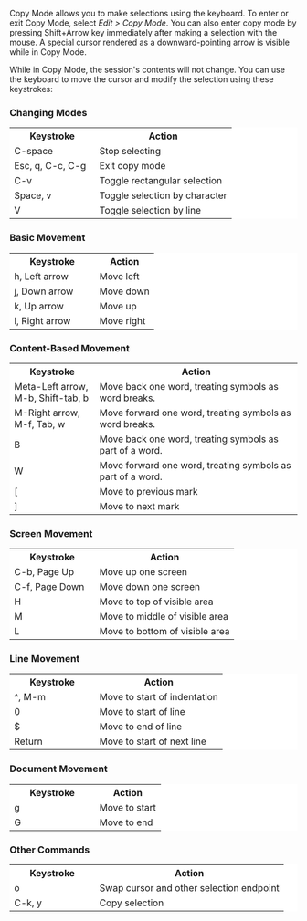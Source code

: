 Copy Mode allows you to make selections using the keyboard. To enter or exit Copy Mode, select *Edit &gt; Copy Mode*. You can also enter copy mode by pressing Shift+Arrow key immediately after making a selection with the mouse. A special cursor rendered as a downward-pointing arrow is visible while in Copy Mode. 

While in Copy Mode, the session's contents will not change. You can use the keyboard to move the cursor and modify the selection using these keystrokes:

### Changing Modes

<table style="background: white">
  <tr class="tableheader">
    <th style="width: 100pt">Keystroke</th>
    <th>Action</th>
  </tr>
  <tr>
    <td>C-space</td>
    <td>Stop selecting</td>
  </tr>

  <tr>
    <td>Esc, q, C-c, C-g</td>
    <td>Exit copy mode</td>
  </tr>

  <tr>
    <td>C-v</td>
    <td>Toggle rectangular selection</td>
  </tr>

  <tr>
    <td>Space, v</td>
    <td>Toggle selection by character</td>
  </tr>

  <tr>
    <td>V</td>
    <td>Toggle selection by line</td>
  </tr>
</table>

### Basic Movement

<table style="background: white">
  <tr class="tableheader">
    <th style="width: 100pt">Keystroke</th>
    <th>Action</th>
  </tr>
  <tr>
    <td>h, Left arrow</td>
    <td>Move left</td>
  </tr>

  <tr>
    <td>j, Down arrow</td>
    <td>Move down</td>
  </tr>

  <tr>
    <td>k, Up arrow</td>
    <td>Move up</td>
  </tr>

  <tr>
    <td>l, Right arrow</td>
    <td>Move right</td>
  </tr>
</table>

### Content-Based Movement

<table style="background: white">
  <tr class="tableheader">
    <th style="width: 100pt">Keystroke</th>
    <th>Action</th>
  </tr>

  <tr>
    <td>Meta-Left arrow, M-b, Shift-tab, b</td>
    <td>Move back one word, treating symbols as word breaks.</td>
  </tr>

  <tr>
    <td>M-Right arrow, M-f, Tab, w</td>
    <td>Move forward one word, treating symbols as word breaks.</td>
  </tr>

  <tr>
    <td>B</td>
    <td>Move back one word, treating symbols as part of a word.</td>
  </tr>

  <tr>
    <td>W</td>
    <td>Move forward one word, treating symbols as part of a word.</td>
  </tr>

  <tr>
    <td>[</td>
    <td>Move to previous mark</td>
  </tr>

  <tr>
    <td>]</td>
    <td>Move to next mark</td>
  </tr>
</table>

### Screen Movement

<table style="background: white">
  <tr class="tableheader">
    <th style="width: 100pt">Keystroke</th>
    <th>Action</th>
  </tr>
  <tr>
    <td>C-b, Page Up</td>
    <td>Move up one screen</td>
  </tr>

  <tr>
    <td>C-f, Page Down</td>
    <td>Move down one screen</td>
  </tr>

  <tr>
    <td>H</td>
    <td>Move to top of visible area</td>
  </tr>

  <tr>
    <td>M</td>
    <td>Move to middle of visible area</td>
  </tr>

  <tr>
    <td>L</td>
    <td>Move to bottom of visible area</td>
  </tr>
</table>

### Line Movement

<table style="background: white">
  <tr class="tableheader">
    <th style="width: 100pt">Keystroke</th>
    <th>Action</th>
  </tr>
  <tr>
    <td>^, M-m</td>
    <td>Move to start of indentation</td>
  </tr>

  <tr>
    <td>0</td>
    <td>Move to start of line</td>
  </tr>

  <tr>
    <td>$</td>
    <td>Move to end of line</td>
  </tr>

  <tr>
    <td>Return</td>
    <td>Move to start of next line</td>
  </tr>
</table>

### Document Movement

<table style="background: white">
  <tr class="tableheader">
    <th style="width: 100pt">Keystroke</th>
    <th>Action</th>
  </tr>
  <tr>
    <td>g</td>
    <td>Move to start</td>
  </tr>

  <tr>
    <td>G</td>
    <td>Move to end</td>
  </tr>
</table>

### Other Commands

<table style="background: white">
  <tr class="tableheader">
    <th style="width: 100pt">Keystroke</th>
    <th>Action</th>
  </tr>

  <tr>
    <td>o</td>
    <td>Swap cursor and other selection endpoint</td>
  </tr>

  <tr>
    <td>C-k, y</td>
    <td>Copy selection</td>
  </tr>
</table>

